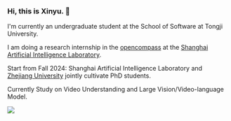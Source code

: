### Hi, this is Xinyu. 👋

I'm currently an undergraduate student at the School of Software at Tongji University. 

I am doing a research internship in the [opencompass](https://opencompass.org.cn/home) at the [Shanghai Artificial Intelligence Laboratory](https://www.shlab.org.cn/).

Start from Fall 2024: Shanghai Artificial Intelligence Laboratory and [Zhejiang University](http://www.en.cs.zju.edu.cn/) jointly cultivate PhD students.

Currently Study on Video Understanding and Large Vision/Video-language Model.

<img align="middle" src="https://github-readme-stats.vercel.app/api?username=FangXinyu-0913&show_icons=true&icon_color=CE1D2D&text_color=718096&bg_color=ffffff&hide_title=true" />
